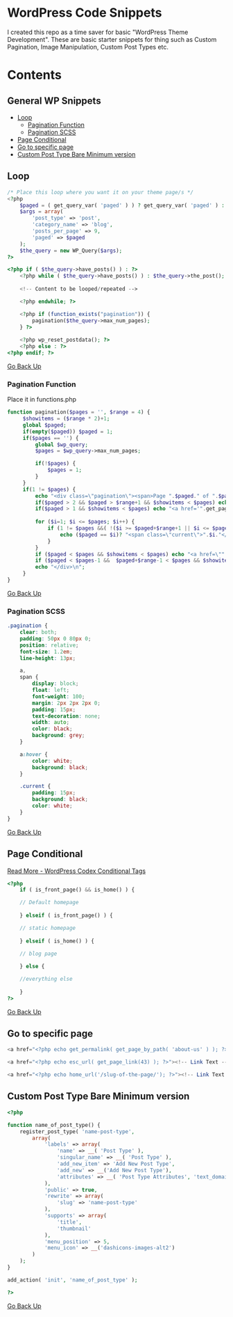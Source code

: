 # WordPress Code Snippets

I created this repo as a time saver for basic "WordPress Theme Development". These are basic starter snippets for thing such as Custom Pagination, Image Manipulation, Custom Post Types etc.

# Contents
## General WP Snippets
- [Loop](#loop)
	- [Pagination Function](#pagination-function)
	- [Pagination SCSS](#pagination-scss)
- [Page Conditional](#page-conditional)
- [Go to specific page](#go-to-specific-page)
- [Custom Post Type Bare Minimum version](#custom-post-type-bare-minimum-version)

## Loop
```php
/* Place this loop where you want it on your theme page/s */
<?php
    $paged = ( get_query_var( 'paged' ) ) ? get_query_var( 'paged' ) : 1;
    $args = array(
        'post_type' => 'post',
        'category_name' => 'blog',
        'posts_per_page' => 9,
        'paged' => $paged
    );
    $the_query = new WP_Query($args); 
?>

<?php if ( $the_query->have_posts() ) : ?>
    <?php while ( $the_query->have_posts() ) : $the_query->the_post(); ?>
    
    <!-- Content to be looped/repeated -->

    <?php endwhile; ?>

    <?php if (function_exists("pagination")) {
        pagination($the_query->max_num_pages);
    } ?>
    
    <?php wp_reset_postdata(); ?>
    <?php else : ?>
<?php endif; ?>
```
[Go Back Up](#contents)

### Pagination Function
Place it in functions.php
```php
function pagination($pages = '', $range = 4) {
     $showitems = ($range * 2)+1;  
     global $paged;
     if(empty($paged)) $paged = 1;
     if($pages == '') {
         global $wp_query;
         $pages = $wp_query->max_num_pages;

         if(!$pages) {
             $pages = 1;
         }
     }   
     if(1 != $pages) {
         echo "<div class=\"pagination\"><span>Page ".$paged." of ".$pages."</span>";
         if($paged > 2 && $paged > $range+1 && $showitems < $pages) echo "<a href='".get_pagenum_link(1)."'>&laquo; First</a>";
         if($paged > 1 && $showitems < $pages) echo "<a href='".get_pagenum_link($paged - 1)."'>&lsaquo; Previous</a>";
 
         for ($i=1; $i <= $pages; $i++) {
             if (1 != $pages &&( !($i >= $paged+$range+1 || $i <= $paged-$range-1) || $pages <= $showitems )) {
                 echo ($paged == $i)? "<span class=\"current\">".$i."</span>":"<a href='".get_pagenum_link($i)."' class=\"inactive\">".$i."</a>";
             }
         }
         if ($paged < $pages && $showitems < $pages) echo "<a href=\"".get_pagenum_link($paged + 1)."\">Next &rsaquo;</a>";  
         if ($paged < $pages-1 &&  $paged+$range-1 < $pages && $showitems < $pages) echo "<a href='".get_pagenum_link($pages)."'>Last &raquo;</a>";
         echo "</div>\n";
     }
}
```
[Go Back Up](#contents)

### Pagination SCSS
```scss
.pagination {
    clear: both;
    padding: 50px 0 80px 0;
    position: relative;
    font-size: 1.2em;
    line-height: 13px;

    a,
    span {
        display: block;
        float: left;
        font-weight: 100;
        margin: 2px 2px 2px 0;
        padding: 15px;
        text-decoration: none;
        width: auto;
        color: black;
        background: grey;
    }

    a:hover {
        color: white;
        background: black;
    }

    .current {
        padding: 15px;
        background: black;
        color: white;
    }
}
```
[Go Back Up](#contents)

## Page Conditional
[Read More - WordPress Codex Conditional Tags](https://codex.wordpress.org/Conditional_Tags)
```php
<?php
	if ( is_front_page() && is_home() ) {

    // Default homepage
    
	} elseif ( is_front_page() ) {

    // static homepage
    
	} elseif ( is_home() ) {

    // blog page
    
	} else {

    //everything else
    
	}
?>
```
[Go Back Up](#contents)

## Go to specific page
```php
<a href="<?php echo get_permalink( get_page_by_path( 'about-us' ) ); ?>">About Us</a>

<a href="<?php echo esc_url( get_page_link(43) ); ?>"><!-- Link Text --></a>

<a href="<?php echo home_url('/slug-of-the-page/'); ?>"><!-- Link Text --></a>
```

## Custom Post Type Bare Minimum version
```php
<?php

function name_of_post_type() {
	register_post_type( 'name-post-type',
		array(
			'labels' => array(
				'name' => __( 'Post Type' ),
				'singular_name' => __( 'Post Type' ),
				'add_new_item' => 'Add New Post Type',
				'add_new' => __('Add New Post Type'),
				'attributes' => __( 'Post Type Attributes', 'text_domain' ),
			),
			'public' => true,
			'rewrite' => array(
				'slug' => 'name-post-type'
            ),
			'supports' => array(
				'title',
				'thumbnail'
			),
			'menu_position' => 5,
			'menu_icon' => __('dashicons-images-alt2')
		)
	);
}

add_action( 'init', 'name_of_post_type' );

?>
```
[Go Back Up](#contents)
